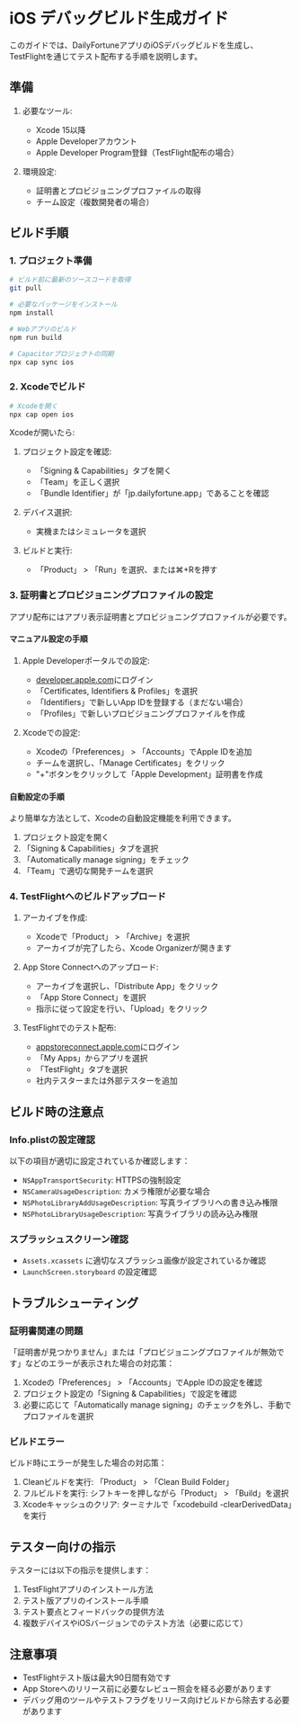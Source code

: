 # iOS デバッグビルド生成ガイド

このガイドでは、DailyFortuneアプリのiOSデバッグビルドを生成し、TestFlightを通じてテスト配布する手順を説明します。

## 準備

1. 必要なツール:
   - Xcode 15以降
   - Apple Developerアカウント
   - Apple Developer Program登録（TestFlight配布の場合）

2. 環境設定:
   - 証明書とプロビジョニングプロファイルの取得
   - チーム設定（複数開発者の場合）

## ビルド手順

### 1. プロジェクト準備

```bash
# ビルド前に最新のソースコードを取得
git pull

# 必要なパッケージをインストール
npm install

# Webアプリのビルド
npm run build

# Capacitorプロジェクトの同期
npx cap sync ios
```

### 2. Xcodeでビルド

```bash
# Xcodeを開く
npx cap open ios
```

Xcodeが開いたら:

1. プロジェクト設定を確認:
   - 「Signing & Capabilities」タブを開く
   - 「Team」を正しく選択
   - 「Bundle Identifier」が「jp.dailyfortune.app」であることを確認

2. デバイス選択:
   - 実機またはシミュレータを選択

3. ビルドと実行:
   - 「Product」 > 「Run」を選択、または⌘+Rを押す

### 3. 証明書とプロビジョニングプロファイルの設定

アプリ配布にはアプリ表示証明書とプロビジョニングプロファイルが必要です。

#### マニュアル設定の手順

1. Apple Developerポータルでの設定:
   - [developer.apple.com](https://developer.apple.com)にログイン
   - 「Certificates, Identifiers & Profiles」を選択
   - 「Identifiers」で新しいApp IDを登録する（まだない場合）
   - 「Profiles」で新しいプロビジョニングプロファイルを作成

2. Xcodeでの設定:
   - Xcodeの「Preferences」 > 「Accounts」でApple IDを追加
   - チームを選択し、「Manage Certificates」をクリック
   - "+"ボタンをクリックして「Apple Development」証明書を作成

#### 自動設定の手順

より簡単な方法として、Xcodeの自動設定機能を利用できます。

1. プロジェクト設定を開く
2. 「Signing & Capabilities」タブを選択
3. 「Automatically manage signing」をチェック
4. 「Team」で適切な開発チームを選択

### 4. TestFlightへのビルドアップロード

1. アーカイブを作成:
   - Xcodeで「Product」 > 「Archive」を選択
   - アーカイブが完了したら、Xcode Organizerが開きます

2. App Store Connectへのアップロード:
   - アーカイブを選択し、「Distribute App」をクリック
   - 「App Store Connect」を選択
   - 指示に従って設定を行い、「Upload」をクリック

3. TestFlightでのテスト配布:
   - [appstoreconnect.apple.com](https://appstoreconnect.apple.com)にログイン
   - 「My Apps」からアプリを選択
   - 「TestFlight」タブを選択
   - 社内テスターまたは外部テスターを追加

## ビルド時の注意点

### Info.plistの設定確認

以下の項目が適切に設定されているか確認します：

- `NSAppTransportSecurity`: HTTPSの強制設定
- `NSCameraUsageDescription`: カメラ権限が必要な場合
- `NSPhotoLibraryAddUsageDescription`: 写真ライブラリへの書き込み権限
- `NSPhotoLibraryUsageDescription`: 写真ライブラリの読み込み権限

### スプラッシュスクリーン確認

- `Assets.xcassets` に適切なスプラッシュ画像が設定されているか確認
- `LaunchScreen.storyboard` の設定確認

## トラブルシューティング

### 証明書関連の問題

「証明書が見つかりません」または「プロビジョニングプロファイルが無効です」などのエラーが表示された場合の対応策：

1. Xcodeの「Preferences」 > 「Accounts」でApple IDの設定を確認
2. プロジェクト設定の「Signing & Capabilities」で設定を確認
3. 必要に応じて「Automatically manage signing」のチェックを外し、手動でプロファイルを選択

### ビルドエラー

ビルド時にエラーが発生した場合の対応策：

1. Cleanビルドを実行: 「Product」 > 「Clean Build Folder」
2. フルビルドを実行: シフトキーを押しながら「Product」 > 「Build」を選択
3. Xcodeキャッシュのクリア: ターミナルで「xcodebuild -clearDerivedData」を実行

## テスター向けの指示

テスターには以下の指示を提供します：

1. TestFlightアプリのインストール方法
2. テスト版アプリのインストール手順
3. テスト要点とフィードバックの提供方法
4. 複数デバイスやiOSバージョンでのテスト方法（必要に応じて）

## 注意事項

- TestFlightテスト版は最大90日間有効です
- App Storeへのリリース前に必要なレビュー照会を経る必要があります
- デバッグ用のツールやテストフラグをリリース向けビルドから除去する必要があります